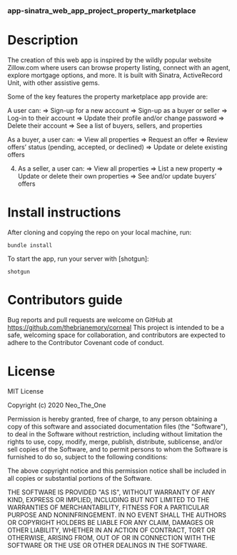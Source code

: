 
### app-sinatra_web_app_project_property_marketplace

# Description

The creation of this web app is inspired by the wildly popular website Zillow.com where users can browse property listing, connect with an agent, explore mortgage options, and more. It is built with Sinatra, ActiveRecord Unit, with other assistive gems.

Some of the key features the property marketplace app provide are:

A user can:
	=> Sign-up for a new account
	=> Sign-up as a buyer or seller
	=> Log-in to their account
	=> Update their profile and/or change password
    => Delete their account
	=> See a list of buyers, sellers, and properties

As a buyer, a user can:
	=> View all properties
	=> Request an offer
	=> Review offers’ status (pending, accepted, or declined)
	=> Update or delete existing offers

4. As a seller, a user can:
	=> View all properties
	=> List a new property
	=> Update or delete their own properties
	=> See and/or update buyers’ offers

# Install instructions 

After cloning and copying the repo on your local machine, run:

```bundle install```

To start the app, run your server with [shotgun]:

```shotgun```

# Contributors guide

Bug reports and pull requests are welcome on GitHub at https://github.com/thebrianemory/corneal This project is intended to be a safe, welcoming space for collaboration, and contributors are expected to adhere to the Contributor Covenant code of conduct.

# License

MIT License

Copyright (c) 2020 Neo_The_One

Permission is hereby granted, free of charge, to any person obtaining a copy
of this software and associated documentation files (the "Software"), to deal
in the Software without restriction, including without limitation the rights
to use, copy, modify, merge, publish, distribute, sublicense, and/or sell
copies of the Software, and to permit persons to whom the Software is
furnished to do so, subject to the following conditions:

The above copyright notice and this permission notice shall be included in all
copies or substantial portions of the Software.

THE SOFTWARE IS PROVIDED "AS IS", WITHOUT WARRANTY OF ANY KIND, EXPRESS OR
IMPLIED, INCLUDING BUT NOT LIMITED TO THE WARRANTIES OF MERCHANTABILITY,
FITNESS FOR A PARTICULAR PURPOSE AND NONINFRINGEMENT. IN NO EVENT SHALL THE
AUTHORS OR COPYRIGHT HOLDERS BE LIABLE FOR ANY CLAIM, DAMAGES OR OTHER
LIABILITY, WHETHER IN AN ACTION OF CONTRACT, TORT OR OTHERWISE, ARISING FROM,
OUT OF OR IN CONNECTION WITH THE SOFTWARE OR THE USE OR OTHER DEALINGS IN THE
SOFTWARE.
